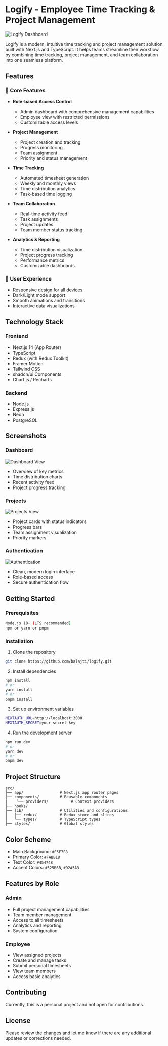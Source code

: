# Logify - Employee Time Tracking & Project Management

![Logify Dashboard](./pictures_for_readme/main.png)

Logify is a modern, intuitive time tracking and project management solution built with Next.js and TypeScript. It helps teams streamline their workflow by combining time tracking, project management, and team collaboration into one seamless platform.

## Features

### 🎯 Core Features
- **Role-based Access Control**
  - Admin dashboard with comprehensive management capabilities
  - Employee view with restricted permissions
  - Customizable access levels

- **Project Management**
  - Project creation and tracking
  - Progress monitoring
  - Team assignment
  - Priority and status management

- **Time Tracking**
  - Automated timesheet generation
  - Weekly and monthly views
  - Time distribution analytics
  - Task-based time logging

- **Team Collaboration**
  - Real-time activity feed
  - Task assignments
  - Project updates
  - Team member status tracking

- **Analytics & Reporting**
  - Time distribution visualization
  - Project progress tracking
  - Performance metrics
  - Customizable dashboards

### 💫 User Experience
- Responsive design for all devices
- Dark/Light mode support
- Smooth animations and transitions
- Interactive data visualizations

## Technology Stack

### Frontend
- Next.js 14 (App Router)
- TypeScript
- Redux (with Redux Toolkit)
- Framer Motion
- Tailwind CSS
- shadcn/ui Components
- Chart.js / Recharts

### Backend
- Node.js
- Express.js
- Neon
- PostgreSQL

## Screenshots

### Dashboard
![Dashboard View](./pictures_for_readme/dashboard.png)
- Overview of key metrics
- Time distribution charts
- Recent activity feed
- Project progress tracking

### Projects
![Projects View](./pictures_for_readme/projects.png)
- Project cards with status indicators
- Progress bars
- Team assignment visualization
- Priority markers

### Authentication
![Authentication](./pictures_for_readme/login.png)
- Clean, modern login interface
- Role-based access
- Secure authentication flow

## Getting Started

### Prerequisites
```bash
Node.js 18+ (LTS recommended)
npm or yarn or pnpm
```

### Installation
1. Clone the repository
```bash
git clone https://github.com/balajti/logify.git
```

2. Install dependencies
```bash
npm install
# or
yarn install
# or 
pnpm install
```

3. Set up environment variables
```bash
NEXTAUTH_URL=http://localhost:3000
NEXTAUTH_SECRET=your-secret-key
```

4. Run the development server
```bash
npm run dev
# or
yarn dev
# or
pnpm dev
```

## Project Structure
```
src/
├── app/                # Next.js app router pages
├── components/         # Reusable components
|    └── providers/          # Context providers
├── hooks/              
├── lib/                # Utilities and configurations
│   ├── redux/          # Redux store and slices
│   └── types/          # TypeScript types
├── styles/             # Global styles
```

## Color Scheme
- Main Background: `#F5F7F8`
- Primary Color: `#FABB18`
- Text Color: `#45474B`
- Accent Colors: `#525B6B`, `#92A5A3`

## Features by Role

### Admin
- Full project management capabilities
- Team member management
- Access to all timesheets
- Analytics and reporting
- System configuration

### Employee
- View assigned projects
- Create and manage tasks
- Submit personal timesheets
- View team members
- Access basic analytics

## Contributing
Currently, this is a personal project and not open for contributions.

## License
Please review the changes and let me know if there are any additional updates or corrections needed.
